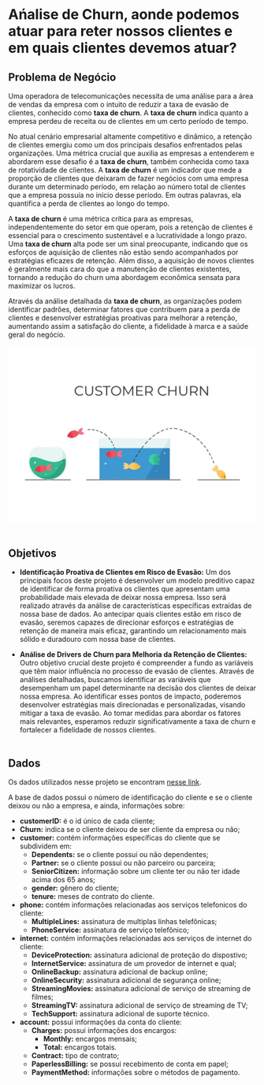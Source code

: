 # Ańalise de Churn, aonde podemos atuar para reter nossos clientes e em quais clientes devemos atuar?

## Problema de Negócio
Uma operadora de telecomunicações necessita de uma análise para a área de vendas da empresa com o intuito de reduzir a taxa de evasão de clientes, conhecido como **taxa de churn**. A **taxa de churn** indica quanto a empresa perdeu de receita ou de clientes em um certo período de tempo.

No atual cenário empresarial altamente competitivo e dinâmico, a retenção de clientes emergiu como um dos principais desafios enfrentados pelas organizações. Uma métrica crucial que auxilia as empresas a entenderem e abordarem esse desafio é a **taxa de churn**, também conhecida como taxa de rotatividade de clientes. A **taxa de churn** é um indicador que mede a proporção de clientes que deixaram de fazer negócios com uma empresa durante um determinado período, em relação ao número total de clientes que a empresa possuía no início desse período. Em outras palavras, ela quantifica a perda de clientes ao longo do tempo.

A **taxa de churn** é uma métrica crítica para as empresas, independentemente do setor em que operam, pois a retenção de clientes é essencial para o crescimento sustentável e a lucratividade a longo prazo. Uma **taxa de churn** alta pode ser um sinal preocupante, indicando que os esforços de aquisição de clientes não estão sendo acompanhados por estratégias eficazes de retenção. Além disso, a aquisição de novos clientes é geralmente mais cara do que a manutenção de clientes existentes, tornando a redução do churn uma abordagem econômica sensata para maximizar os lucros.

Através da análise detalhada da **taxa de churn**, as organizações podem identificar padrões, determinar fatores que contribuem para a perda de clientes e desenvolver estratégias proativas para melhorar a retenção, aumentando assim a satisfação do cliente, a fidelidade à marca e a saúde geral do negócio.
<br></br>
![churn](img/churn.jpg)
<br></br>
## Objetivos
- **Identificação Proativa de Clientes em Risco de Evasão:**
Um dos principais focos deste projeto é desenvolver um modelo preditivo capaz de identificar de forma proativa os clientes que apresentam uma probabilidade mais elevada de deixar nossa empresa. Isso será realizado através da análise de características específicas extraídas de nossa base de dados. Ao antecipar quais clientes estão em risco de evasão, seremos capazes de direcionar esforços e estratégias de retenção de maneira mais eficaz, garantindo um relacionamento mais sólido e duradouro com nossa base de clientes.

- **Análise de Drivers de Churn para Melhoria da Retenção de Clientes:**
Outro objetivo crucial deste projeto é compreender a fundo as variáveis que têm maior influência no processo de evasão de clientes. Através de análises detalhadas, buscamos identificar as variáveis que desempenham um papel determinante na decisão dos clientes de deixar nossa empresa. Ao identificar esses pontos de impacto, poderemos desenvolver estratégias mais direcionadas e personalizadas, visando mitigar a taxa de evasão. Ao tomar medidas para abordar os fatores mais relevantes, esperamos reduzir significativamente a taxa de churn e fortalecer a fidelidade de nossos clientes.
<br></br>
## Dados
Os dados utilizados nesse projeto se encontram <a href='https://raw.githubusercontent.com/carlosfab/dsnp2/master/datasets/WA_Fn-UseC_-Telco-Customer-Churn.csv' target='_blank'>nesse link</a>.

A base de dados possui o número de identificação do cliente e se o cliente deixou ou não a empresa, e ainda, informações sobre:

- **customerID:** é o id único de cada cliente;
- **Churn:** indica se o cliente deixou de ser cliente da empresa ou não;
- **customer:** contém informações específicas do cliente que se subdividem em:
    - **Dependents:** se o cliente possui ou não dependentes;
    - **Partner:** se o cliente possui ou não parceiro ou parceira;
    - **SeniorCitizen:** informação sobre um cliente ter ou não ter idade acima dos 65 anos;
    - **gender:** gênero do cliente;
    - **tenure:** meses de contrato do cliente.
- **phone:** contém informações relacionadas aos serviços telefonicos do cliente:
    - **MultipleLines:** assinatura de multiplas linhas telefônicas;
    - **PhoneService:** assinatura de serviço telefônico;
- **internet:** contém informações relacionadas aos serviços de internet do cliente:
    - **DeviceProtection:** assinatura adicional de proteção do dispostivo;
    - **InternetService:** assinatura de um provedor de internet e qual;
    - **OnlineBackup:** assinatura adicional de backup online;
    - **OnlineSecurity:** assinatura adicional de segurança online;
    - **StreamingMovies:** assinatura adicional de serviço de streaming de filmes;
    - **StreamingTV:** assinatura adicional de serviço de streaming de TV;
    - **TechSupport:** assinatura adicional de suporte técnico.
- **account:** possui informações da conta do cliente:
    - **Charges:** possui informações dos encargos:
        - **Monthly:** encargos mensais;
        - **Total:** encargos totais.
    - **Contract:** tipo de contrato;
    - **PaperlessBilling:** se possui recebimento de conta em papel;
    - **PaymentMethod:** informações sobre o métodos de pagamento.